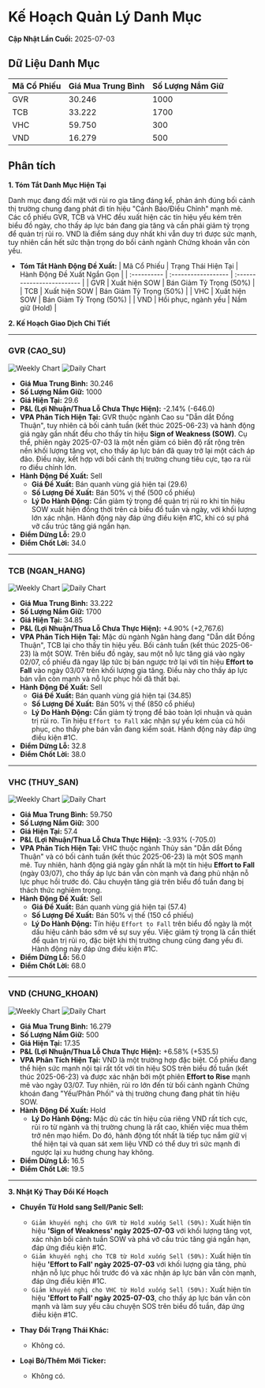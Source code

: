 # Kế Hoạch Quản Lý Danh Mục

**Cập Nhật Lần Cuối:** 2025-07-03

## Dữ Liệu Danh Mục

| Mã Cổ Phiếu | Giá Mua Trung Bình | Số Lượng Nắm Giữ |
| :---------- | :----------------- | :--------------- |
| GVR         | 30.246             | 1000             |
| TCB         | 33.222             | 1700             |
| VHC         | 59.750             | 300              |
| VND         | 16.279             | 500              |

## Phân tích

**1. Tóm Tắt Danh Mục Hiện Tại**

Danh mục đang đối mặt với rủi ro gia tăng đáng kể, phản ánh đúng bối cảnh thị trường chung đang phát đi tín hiệu "Cảnh Báo/Điều Chỉnh" mạnh mẽ. Các cổ phiếu GVR, TCB và VHC đều xuất hiện các tín hiệu yếu kém trên biểu đồ ngày, cho thấy áp lực bán đang gia tăng và cần phải giảm tỷ trọng để quản trị rủi ro. VND là điểm sáng duy nhất khi vẫn duy trì được sức mạnh, tuy nhiên cần hết sức thận trọng do bối cảnh ngành Chứng khoán vẫn còn yếu.

*   **Tóm Tắt Hành Động Đề Xuất:**
    | Mã Cổ Phiếu | Trạng Thái Hiện Tại | Hành Động Đề Xuất Ngắn Gọn |
    | :---------- | :------------------ | :------------------------- |
    | GVR         | Xuất hiện SOW       | Bán Giảm Tỷ Trọng (50%)    |
    | TCB         | Xuất hiện SOW       | Bán Giảm Tỷ Trọng (50%)    |
    | VHC         | Xuất hiện SOW       | Bán Giảm Tỷ Trọng (50%)    |
    | VND         | Hồi phục, ngành yếu | Nắm giữ (Hold)             |

**2. Kế Hoạch Giao Dịch Chi Tiết**

-----

### **GVR (CAO_SU)**
![Weekly Chart](./reports_week/GVR/GVR_candlestick_chart.png)
![Daily Chart](./reports/GVR/GVR_candlestick_chart.png)

*   **Giá Mua Trung Bình:** 30.246
*   **Số Lượng Nắm Giữ:** 1000
*   **Giá Hiện Tại:** 29.6
*   **P&L (Lợi Nhuận/Thua Lỗ Chưa Thực Hiện):** -2.14% (-646.0)
*   **VPA Phân Tích Hiện Tại:** GVR thuộc ngành Cao su "Dẫn dắt Đồng Thuận", tuy nhiên cả bối cảnh tuần (kết thúc 2025-06-23) và hành động giá ngày gần nhất đều cho thấy tín hiệu **Sign of Weakness (SOW)**. Cụ thể, phiên ngày 2025-07-03 là một nến giảm có biên độ rất rộng trên nền khối lượng tăng vọt, cho thấy áp lực bán đã quay trở lại một cách áp đảo. Điều này, kết hợp với bối cảnh thị trường chung tiêu cực, tạo ra rủi ro điều chỉnh lớn.
*   **Hành Động Đề Xuất:** Sell
    *   **Giá Đề Xuất:** Bán quanh vùng giá hiện tại (29.6)
    *   **Số Lượng Đề Xuất:** Bán 50% vị thế (500 cổ phiếu)
    *   **Lý Do Hành Động:** Cần giảm tỷ trọng để quản trị rủi ro khi tín hiệu SOW xuất hiện đồng thời trên cả biểu đồ tuần và ngày, với khối lượng lớn xác nhận. Hành động này đáp ứng điều kiện #1C, khi có sự phá vỡ cấu trúc tăng giá ngắn hạn.
*   **Điểm Dừng Lỗ:** 29.0
*   **Điểm Chốt Lời:** 34.0

-----

### **TCB (NGAN_HANG)**
![Weekly Chart](./reports_week/TCB/TCB_candlestick_chart.png)
![Daily Chart](./reports/TCB/TCB_candlestick_chart.png)

*   **Giá Mua Trung Bình:** 33.222
*   **Số Lượng Nắm Giữ:** 1700
*   **Giá Hiện Tại:** 34.85
*   **P&L (Lợi Nhuận/Thua Lỗ Chưa Thực Hiện):** +4.90% (+2,767.6)
*   **VPA Phân Tích Hiện Tại:** Mặc dù ngành Ngân hàng đang "Dẫn dắt Đồng Thuận", TCB lại cho thấy tín hiệu yếu. Bối cảnh tuần (kết thúc 2025-06-23) là một SOW. Trên biểu đồ ngày, sau một nỗ lực tăng giá vào ngày 02/07, cổ phiếu đã ngay lập tức bị bán ngược trở lại với tín hiệu **Effort to Fall** vào ngày 03/07 trên khối lượng gia tăng. Điều này cho thấy áp lực bán vẫn còn mạnh và nỗ lực phục hồi đã thất bại.
*   **Hành Động Đề Xuất:** Sell
    *   **Giá Đề Xuất:** Bán quanh vùng giá hiện tại (34.85)
    *   **Số Lượng Đề Xuất:** Bán 50% vị thế (850 cổ phiếu)
    *   **Lý Do Hành Động:** Cần giảm tỷ trọng để bảo toàn lợi nhuận và quản trị rủi ro. Tín hiệu `Effort to Fall` xác nhận sự yếu kém của cú hồi phục, cho thấy phe bán vẫn đang kiểm soát. Hành động này đáp ứng điều kiện #1C.
*   **Điểm Dừng Lỗ:** 32.8
*   **Điểm Chốt Lời:** 38.0

-----

### **VHC (THUY_SAN)**
![Weekly Chart](./reports_week/VHC/VHC_candlestick_chart.png)
![Daily Chart](./reports/VHC/VHC_candlestick_chart.png)

*   **Giá Mua Trung Bình:** 59.750
*   **Số Lượng Nắm Giữ:** 300
*   **Giá Hiện Tại:** 57.4
*   **P&L (Lợi Nhuận/Thua Lỗ Chưa Thực Hiện):** -3.93% (-705.0)
*   **VPA Phân Tích Hiện Tại:** VHC thuộc ngành Thủy sản "Dẫn dắt Đồng Thuận" và có bối cảnh tuần (kết thúc 2025-06-23) là một SOS mạnh mẽ. Tuy nhiên, hành động giá ngày gần nhất là một tín hiệu **Effort to Fall** (ngày 03/07), cho thấy áp lực bán vẫn còn mạnh và đang phủ nhận nỗ lực phục hồi trước đó. Câu chuyện tăng giá trên biểu đồ tuần đang bị thách thức nghiêm trọng.
*   **Hành Động Đề Xuất:** Sell
    *   **Giá Đề Xuất:** Bán quanh vùng giá hiện tại (57.4)
    *   **Số Lượng Đề Xuất:** Bán 50% vị thế (150 cổ phiếu)
    *   **Lý Do Hành Động:** Tín hiệu `Effort to Fall` trên biểu đồ ngày là một dấu hiệu cảnh báo sớm về sự suy yếu. Việc giảm tỷ trọng là cần thiết để quản trị rủi ro, đặc biệt khi thị trường chung cũng đang yếu đi. Hành động này đáp ứng điều kiện #1C.
*   **Điểm Dừng Lỗ:** 56.0
*   **Điểm Chốt Lời:** 68.0

-----

### **VND (CHUNG_KHOAN)**
![Weekly Chart](./reports_week/VND/VND_candlestick_chart.png)
![Daily Chart](./reports/VND/VND_candlestick_chart.png)

*   **Giá Mua Trung Bình:** 16.279
*   **Số Lượng Nắm Giữ:** 500
*   **Giá Hiện Tại:** 17.35
*   **P&L (Lợi Nhuận/Thua Lỗ Chưa Thực Hiện):** +6.58% (+535.5)
*   **VPA Phân Tích Hiện Tại:** VND là một trường hợp đặc biệt. Cổ phiếu đang thể hiện sức mạnh nội tại rất tốt với tín hiệu SOS trên biểu đồ tuần (kết thúc 2025-06-23) và được xác nhận bởi một phiên **Effort to Rise** mạnh mẽ vào ngày 03/07. Tuy nhiên, rủi ro lớn đến từ bối cảnh ngành Chứng khoán đang "Yếu/Phân Phối" và thị trường chung đang phát tín hiệu SOW.
*   **Hành Động Đề Xuất:** Hold
    *   **Lý Do Hành Động:** Mặc dù các tín hiệu của riêng VND rất tích cực, rủi ro từ ngành và thị trường chung là rất cao, khiến việc mua thêm trở nên mạo hiểm. Do đó, hành động tốt nhất là tiếp tục nắm giữ vị thế hiện tại và quan sát xem liệu VND có thể duy trì sức mạnh đi ngược lại xu hướng chung hay không.
*   **Điểm Dừng Lỗ:** 16.5
*   **Điểm Chốt Lời:** 19.5

-----

**3. Nhật Ký Thay Đổi Kế Hoạch**

*   **Chuyển Từ Hold sang Sell/Panic Sell:**
    *   `Giảm khuyến nghị cho GVR từ Hold xuống Sell (50%):` Xuất hiện tín hiệu **'Sign of Weakness' ngày 2025-07-03** với khối lượng tăng vọt, xác nhận bối cảnh tuần SOW và phá vỡ cấu trúc tăng giá ngắn hạn, đáp ứng điều kiện #1C.
    *   `Giảm khuyến nghị cho TCB từ Hold xuống Sell (50%):` Xuất hiện tín hiệu **'Effort to Fall' ngày 2025-07-03** với khối lượng gia tăng, phủ nhận nỗ lực phục hồi trước đó và xác nhận áp lực bán vẫn còn mạnh, đáp ứng điều kiện #1C.
    *   `Giảm khuyến nghị cho VHC từ Hold xuống Sell (50%):` Xuất hiện tín hiệu **'Effort to Fall' ngày 2025-07-03**, cho thấy áp lực bán vẫn còn mạnh và làm suy yếu câu chuyện SOS trên biểu đồ tuần, đáp ứng điều kiện #1C.

*   **Thay Đổi Trạng Thái Khác:**
    *   Không có.

*   **Loại Bỏ/Thêm Mới Ticker:**
    *   Không có.